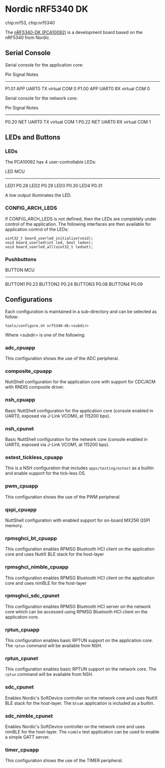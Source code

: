 Nordic nRF5340 DK
=================

chip:nrf53, chip:nrf5340

The [nRF5340-DK
(PCA10092)](https://www.nordicsemi.com/Products/Development-hardware/nrf5340-dk)
is a development board based on the nRF5340 from Nordic.

Serial Console
--------------

Serial console for the application core:

  Pin     Signal         Notes
  ------- -------------- ---------------
  P1.01   APP UART0 TX   virtual COM 0
  P1.00   APP UART0 RX   virtual COM 0

Serial console for the network core:

  Pin     Signal         Notes
  ------- -------------- ---------------
  P0.20   NET UART0 TX   virtual COM 1
  P0.22   NET UART0 RX   virtual COM 1

LEDs and Buttons
----------------

### LEDs

The PCA10092 has 4 user-controllable LEDs:

  LED    MCU
  ------ -------
  LED1   P0.28
  LED2   P0.29
  LED3   P0.30
  LED4   P0.31

A low output illuminates the LED.

### CONFIG\_ARCH\_LEDS

If CONFIG\_ARCH\_LEDS is not defined, then the LEDs are completely under
control of the application. The following interfaces are then available
for application control of the LEDs:

    uint32_t board_userled_initialize(void);
    void board_userled(int led, bool ledon);
    void board_userled_all(uint32_t ledset);

### Pushbuttons

  BUTTON    MCU
  --------- -------
  BUTTON1   P0.23
  BUTTON2   P0.24
  BUTTON3   P0.08
  BUTTON4   P0.09

Configurations
--------------

Each configuration is maintained in a sub-directory and can be selected
as follow:

    tools/configure.sh nrf5340-dk:<subdir>

Where \<subdir\> is one of the following:

### adc\_cpuapp

This configuration shows the use of the ADC peripheral.

### composite\_cpuapp

NuttShell configuration for the application core with support for
CDC/ACM with RNDIS composite driver.

### nsh\_cpuapp

Basic NuttShell configuration for the application core (console enabled
in UART0, exposed via J-Link VCOM0, at 115200 bps).

### nsh\_cpunet

Basic NuttShell configuration for the network core (console enabled in
UART0, exposed via J-Link VCOM1, at 115200 bps).

### ostest\_tickless\_cpuapp

This is a NSH configuration that includes `apps/testing/ostest` as a
builtin and enable support for the tick-less OS.

### pwm\_cpuapp

This configuration shows the use of the PWM peripheral.

### qspi\_cpuapp

NuttShell configuration with enabled support for on-board MX25R QSPI
memory.

### rpmsghci\_bt\_cpuapp

This configuration enables RPMSG Bluetooth HCI client on the application
core and uses NuttX BLE stack for the host-layer

### rpmsghci\_nimble\_cpuapp

This configuration enables RPMSG Bluetooth HCI client on the application
core and uses nimBLE for the host-layer

### rpmsghci\_sdc\_cpunet

This configuration enables RPMSG Bluetooth HCI server on the network
core which can be accessed using RPMSG Bluetooth HCI client on the
application core.

### rptun\_cpuapp

This configuration enables basic RPTUN support on the application core.
The `rptun` command will be available from NSH.

### rptun\_cpunet

This configuration enables basic RPTUN support on the network core. The
`rptun` command will be available from NSH.

### sdc\_cpunet

Enables Nordic\'s SoftDevice controller on the network core and uses
NuttX BLE stack for the host-layer. The `btsak` application is included
as a builtin.

### sdc\_nimble\_cpunet

Enables Nordic\'s SoftDevice controller on the network core and uses
nimBLE for the host-layer. The `nimble` test application can be used to
enable a simple GATT server.

### timer\_cpuapp

This configuration shows the use of the TIMER peripheral.
